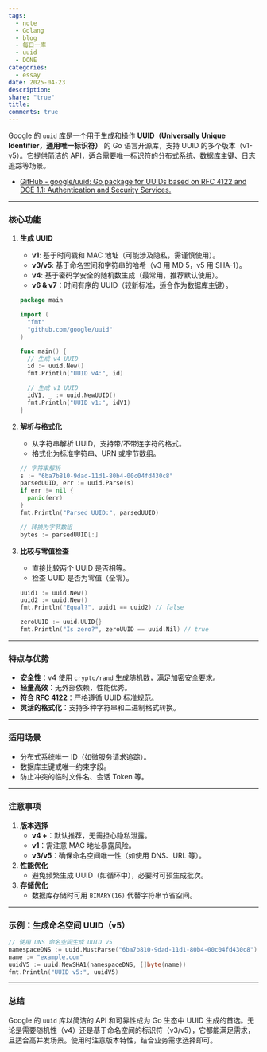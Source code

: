```yaml
---
tags:
  - note
  - Golang
  - blog
  - 每日一库
  - uuid
  - DONE
categories:
  - essay
date: 2025-04-23
description: 
share: "true"
title: 
comments: true
---
```

Google 的 `uuid` 库是一个用于生成和操作 **UUID（Universally Unique Identifier，通用唯一标识符）** 的 Go 语言开源库，支持 UUID 的多个版本（v1-v5）。它提供简洁的 API，适合需要唯一标识符的分布式系统、数据库主键、日志追踪等场景。

- [GitHub - google/uuid: Go package for UUIDs based on RFC 4122 and DCE 1.1: Authentication and Security Services.](https://github.com/google/uuid)

---

### **核心功能**
1. **生成 UUID**
   - **v1**: 基于时间戳和 MAC 地址（可能涉及隐私，需谨慎使用）。
   - **v3/v5**: 基于命名空间和字符串的哈希（v3 用 MD 5，v5 用 SHA-1）。
   - **v4**: 基于密码学安全的随机数生成（最常用，推荐默认使用）。
   - **​v6 & v7​**​：时间有序的 UUID（较新标准，适合作为数据库主键）。
   ```go
   package main

   import (
     "fmt"
     "github.com/google/uuid"
   )

   func main() {
     // 生成 v4 UUID
     id := uuid.New()
     fmt.Println("UUID v4:", id)

     // 生成 v1 UUID
     idV1, _ := uuid.NewUUID()
     fmt.Println("UUID v1:", idV1)
   }
   ```

2. **解析与格式化**
   - 从字符串解析 UUID，支持带/不带连字符的格式。
   - 格式化为标准字符串、URN 或字节数组。
   ```go
   // 字符串解析
   s := "6ba7b810-9dad-11d1-80b4-00c04fd430c8"
   parsedUUID, err := uuid.Parse(s)
   if err != nil {
     panic(err)
   }
   fmt.Println("Parsed UUID:", parsedUUID)

   // 转换为字节数组
   bytes := parsedUUID[:]
   ```

3. **比较与零值检查**
   - 直接比较两个 UUID 是否相等。
   - 检查 UUID 是否为零值（全零）。
   ```go
   uuid1 := uuid.New()
   uuid2 := uuid.New()
   fmt.Println("Equal?", uuid1 == uuid2) // false

   zeroUUID := uuid.UUID{}
   fmt.Println("Is zero?", zeroUUID == uuid.Nil) // true
   ```

---

### **特点与优势**
- **安全性**：v4 使用 `crypto/rand` 生成随机数，满足加密安全要求。
- **轻量高效**：无外部依赖，性能优秀。
- **符合 RFC 4122**：严格遵循 UUID 标准规范。
- **灵活的格式化**：支持多种字符串和二进制格式转换。

---

### **适用场景**
- 分布式系统唯一 ID（如微服务请求追踪）。
- 数据库主键或唯一约束字段。
- 防止冲突的临时文件名、会话 Token 等。

---

### **注意事项**
1. **版本选择**
   - **v4 +**：默认推荐，无需担心隐私泄露。
   - **v1**：需注意 MAC 地址暴露风险。
   - **v3/v5**：确保命名空间唯一性（如使用 DNS、URL 等）。
1. **性能优化**
   - 避免频繁生成 UUID（如循环中），必要时可预生成批次。
3. **存储优化**
   - 数据库存储时可用 `BINARY(16)` 代替字符串节省空间。

---

### **示例：生成命名空间 UUID（v5）**
```go
// 使用 DNS 命名空间生成 UUID v5
namespaceDNS := uuid.MustParse("6ba7b810-9dad-11d1-80b4-00c04fd430c8")
name := "example.com"
uuidV5 := uuid.NewSHA1(namespaceDNS, []byte(name))
fmt.Println("UUID v5:", uuidV5)
```

---

### **总结**
Google 的 `uuid` 库以简洁的 API 和可靠性成为 Go 生态中 UUID 生成的首选。无论是需要随机性（v4）还是基于命名空间的标识符（v3/v5），它都能满足需求，且适合高并发场景。使用时注意版本特性，结合业务需求选择即可。

